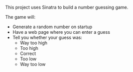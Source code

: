 This project uses Sinatra to build a number guessing game.

The game will:
* Generate a random number on startup
* Have a web page where you can enter a guess
* Tell you whether your guess was:
  * Way too high
  * Too high
  * Correct
  * Too low
  * Way too low
